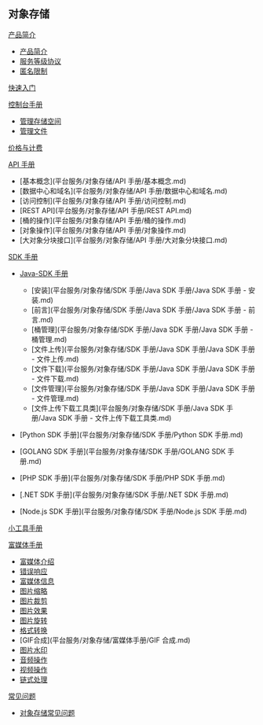 ## 对象存储

[产品简介]()  

  * [产品简介](平台服务/对象存储/产品简介/对象存储产品简介.md)
  * [服务等级协议](平台服务/对象存储/产品简介/对象存储服务等级协议.md)
  * [匿名限制](平台服务/对象存储/产品简介/匿名限制.md)

[快速入门](平台服务/对象存储/对象存储快速入门.md)

[控制台手册]()

  * [管理存储空间](平台服务/对象存储/控制台手册/管理存储空间.md)
  * [管理文件](平台服务/对象存储/控制台手册/管理文件.md)

[价格与计费](平台服务/对象存储/对象存储价格与计费.md)

[API 手册]()

  * [基本概念](平台服务/对象存储/API 手册/基本概念.md)
  * [数据中心和域名](平台服务/对象存储/API 手册/数据中心和域名.md)
  * [访问控制](平台服务/对象存储/API 手册/访问控制.md)
  * [REST API](平台服务/对象存储/API 手册/REST API.md)
  * [桶的操作](平台服务/对象存储/API 手册/桶的操作.md)
  * [对象操作](平台服务/对象存储/API 手册/对象操作.md)
  * [大对象分块接口](平台服务/对象存储/API 手册/大对象分块接口.md)

[SDK 手册]()

  * [Java-SDK 手册]()  

    * [安装](平台服务/对象存储/SDK 手册/Java SDK 手册/Java SDK 手册 - 安装.md)
    * [前言](平台服务/对象存储/SDK 手册/Java SDK 手册/Java SDK 手册 - 前言.md)
    * [桶管理](平台服务/对象存储/SDK 手册/Java SDK 手册/Java SDK 手册 - 桶管理.md)
    * [文件上传](平台服务/对象存储/SDK 手册/Java SDK 手册/Java SDK 手册 - 文件上传.md)
    * [文件下载](平台服务/对象存储/SDK 手册/Java SDK 手册/Java SDK 手册 - 文件下载.md)
    * [文件管理](平台服务/对象存储/SDK 手册/Java SDK 手册/Java SDK 手册 - 文件管理.md)
    * [文件上传下载工具类](平台服务/对象存储/SDK 手册/Java SDK 手册/Java SDK 手册 - 文件上传下载工具类.md)    
  * [Python SDK 手册](平台服务/对象存储/SDK 手册/Python SDK 手册.md)
  * [GOLANG SDK 手册](平台服务/对象存储/SDK 手册/GOLANG SDK 手册.md)
  * [PHP SDK 手册](平台服务/对象存储/SDK 手册/PHP SDK 手册.md)
  * [.NET SDK 手册](平台服务/对象存储/SDK 手册/.NET SDK 手册.md)
  * [Node.js SDK 手册](平台服务/对象存储/SDK 手册/Node.js SDK 手册.md)

[小工具手册](平台服务/对象存储/小工具手册.md)
 
[富媒体手册]()

  * [富媒体介绍](平台服务/对象存储/富媒体手册/富媒体介绍.md)
  * [错误响应](平台服务/对象存储/富媒体手册/错误响应.md)
  * [富媒体信息](平台服务/对象存储/富媒体手册/富媒体信息.md)
  * [图片缩略](平台服务/对象存储/富媒体手册/图片缩略.md)
  * [图片裁剪](平台服务/对象存储/富媒体手册/图片裁剪.md)
  * [图片效果](平台服务/对象存储/富媒体手册/图片效果.md)
  * [图片旋转](平台服务/对象存储/富媒体手册/图片旋转.md)
  * [格式转换](平台服务/对象存储/富媒体手册/格式转换.md)
  * [GIF合成](平台服务/对象存储/富媒体手册/GIF 合成.md)
  * [图片水印](平台服务/对象存储/富媒体手册/图片水印.md)
  * [音频操作](平台服务/对象存储/富媒体手册/音频操作.md)
  * [视频操作](平台服务/对象存储/富媒体手册/视频操作.md)
  * [链式处理](平台服务/对象存储/富媒体手册/链式处理.md)

[常见问题]()

  * [对象存储常见问题](平台服务/对象存储/常见问题/对象存储常见问题.md)